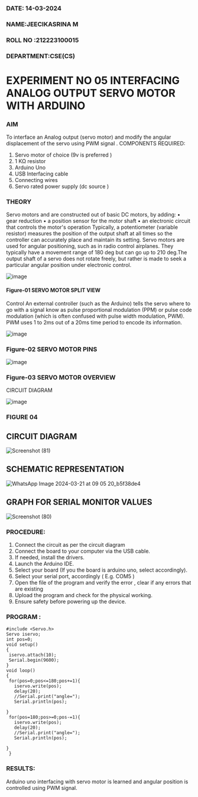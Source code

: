 ###  DATE: 14-03-2024

###  NAME:JEECIKASRINA M
###  ROLL NO :212223100015
###  DEPARTMENT:CSE(CS)


# EXPERIMENT NO 05 INTERFACING ANALOG OUTPUT SERVO MOTOR WITH ARDUINO

### AIM
To interface an Analog output (servo motor) and modify the angular displacement of the servo using PWM signal .
COMPONENTS REQUIRED:
1.	Servo motor of choice (9v is preferred )
2.	1 KΩ resistor 
3.	Arduino Uno 
4.	USB Interfacing cable 
5.	Connecting wires 
6.	Servo rated power supply (dc source )


### THEORY
Servo motors and are constructed out of basic DC motors, by adding:
•	 gear reduction
•	 a position sensor for the motor shaft
•	 an electronic circuit that controls the motor's operation
Typically, a potentiometer (variable resistor) measures the position of the output shaft at all times so the controller can accurately place and maintain its setting.
Servo motors are used for angular positioning, such as in radio control airplanes.  They typically have a movement range of 180 deg but can go up to 210 deg.The output shaft of a servo does not rotate freely, but rather is made to seek a particular angular position under electronic control. 


![image](https://user-images.githubusercontent.com/36288975/163544439-1f477927-fcd4-42f0-9ce4-c863fdbf1210.png)



#### Figure-01 SERVO MOTOR SPLIT VIEW 
Control 
An external controller (such as the Arduino) tells the servo where to go with a signal know as pulse proportional modulation (PPM) or pulse code modulation (which is often confused with pulse width modulation, PWM). PWM uses 1 to 2ms out of a 20ms time period to encode its information.
 
 
 ![image](https://user-images.githubusercontent.com/36288975/163544482-3027136f-7135-4f3d-a23f-8dc2fe04194d.png)

### Figure-02 SERVO MOTOR PINS

 ![image](https://user-images.githubusercontent.com/36288975/163544513-ca497421-e6ba-4f91-871f-5cfba77f22a8.png)


### Figure-03 SERVO MOTOR OVERVIEW 

 


 





CIRCUIT DIAGRAM
 
 
 ![image](https://user-images.githubusercontent.com/36288975/163544618-6eb8a7b5-7f1a-428a-8d9f-fd899b145efb.png)

### FIGURE 04
## CIRCUIT DIAGRAM


![Screenshot (81)](https://github.com/rakshadharanika/EXPERIMENT-NO--05-INTERFACING-ANALOG-OUTPUT-SERVO-MOTOR-WITH-ARDUINO-/assets/149348380/71e5dad7-218e-4ba5-be3a-191080d53df1)


## SCHEMATIC REPRESENTATION

![WhatsApp Image 2024-03-21 at 09 05 20_b5f38de4](https://github.com/Jeecikasrina23013947/EXPERIMENT-NO--05-INTERFACING-ANALOG-OUTPUT-SERVO-MOTOR-WITH-ARDUINO-/assets/148515300/9d36c339-6b11-471d-a2e9-d0a1272f1b53)





## GRAPH FOR SERIAL MONITOR VALUES 
![Screenshot (80)](https://github.com/rakshadharanika/EXPERIMENT-NO--05-INTERFACING-ANALOG-OUTPUT-SERVO-MOTOR-WITH-ARDUINO-/assets/149348380/f7f3cb4c-ddec-4cf3-ae4b-62bbc7c8fb47)




### PROCEDURE:
1.	Connect the circuit as per the circuit diagram 
2.	Connect the board to your computer via the USB cable.
3.	If needed, install the drivers.
4.	Launch the Arduino IDE.
5.	Select your board (If you the board is arduino uno, select accordingly).
6.	Select your serial port, accordingly ( E.g. COM5 )
7.	Open the file of the program  and verify the error , clear if any errors that are existing 
8.	Upload the program and check for the physical working. 
9.	Ensure safety before powering up the device.


### PROGRAM :
 ```
#include <Servo.h>
Servo iservo;
int pos=0;
void setup()
{
  iservo.attach(10);
  Serial.begin(9600);
}
void loop()
{
  for(pos=0;pos<=180;pos+=1){
    iservo.write(pos);
    delay(20);
    //Serial.print("angle=");
    Serial.println(pos);
    
}
  for(pos=180;pos>=0;pos-=1){
    iservo.write(pos);
    delay(20);
    //Serial.print("angle=");
    Serial.println(pos);
    
}
  }

```






### RESULTS: 
Arduino uno interfacing with servo motor is learned and angular position is controlled using PWM signal.
